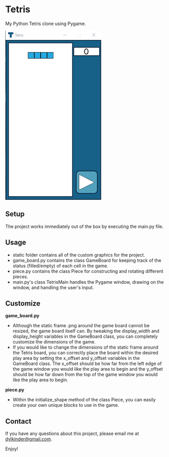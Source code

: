 # Tetris
My Python Tetris clone using Pygame.

![alt text](readme_imgs/gameplay.gif)
## Setup
The project works immediately out of the box by executing the main.py file.

## Usage

<ul>
<li>static folder contains all of the custom graphics for the project.</li>  
<li>game_board.py contains the class GameBoard for keeping track of the status (filled/empty) of each cell in the game.</li>    
<li>piece.py contains the class Piece for constructing and rotating different pieces.</li>  
<li>main.py's class TetrisMain handles the Pygame window, drawing on the window, and handling the user's input.</li>  
</ul>

## Customize

<strong>game_board.py</strong><ul>
  <li>
   Although the static frame .png around the game board cannot be resized, the game board itself can. By tweaking the display_width
   and display_height variables in the GameBoard class, you can completely customize the dimensions of the game.</li>
  <li>
   If you would like to change the dimensions of the static frame around the Tetris board, you can correctly place the board within
   the desired play area by setting the x_offset and y_offset variables in the GameBoard class. The x_offset should be how far from
   the left edge of the game window you would like the play area to begin and the y_offset should be how far down from the top of 
   the game window you would like the play area to begin.</li>
</ul>
   
<strong>piece.py</strong><ul>
  <li>
   Within the initialize_shape method of the class Piece, you can easily create your own unique blocks to use in the game.
  </li>
</ul>
	
## Contact
If you have any questions about this project, please email me at dylkinder@gmail.com.

Enjoy!
